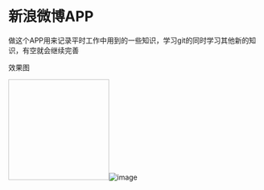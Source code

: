 新浪微博APP
=====

做这个APP用来记录平时工作中用到的一些知识，学习git的同时学习其他新的知识，有空就会继续完善

效果图

<img width=200; height=200/>![image](https://github.com/FMYang/SNAPP/blob/master/SinaweiboDemo/Screenshots/screenshots.png)</img>
